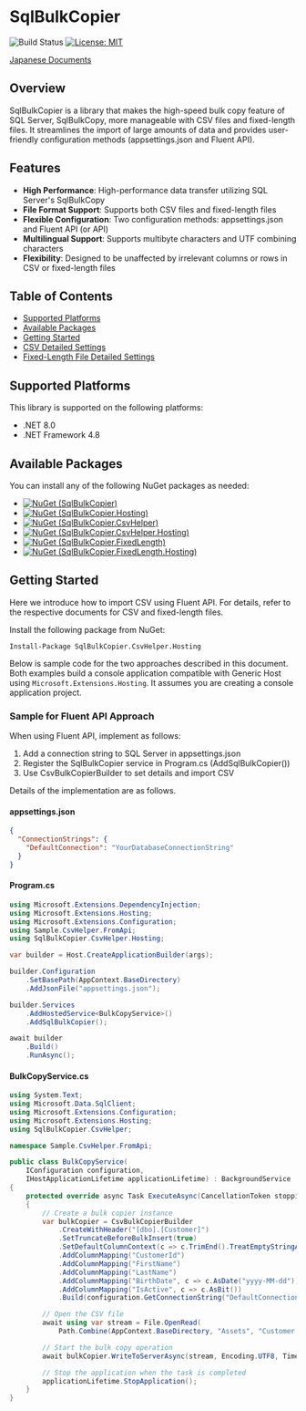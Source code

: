 # SqlBulkCopier

![Build Status](https://github.com/nuitsjp/SqlBulkCopier/actions/workflows/build.yml/badge.svg)
[![License: MIT](https://img.shields.io/badge/License-MIT-yellow.svg)](LICENSE)

[Japanese Documents](README-ja.md)

## Overview
SqlBulkCopier is a library that makes the high-speed bulk copy feature of SQL Server, SqlBulkCopy, more manageable with CSV files and fixed-length files. It streamlines the import of large amounts of data and provides user-friendly configuration methods (appsettings.json and Fluent API).

## Features
- **High Performance**: High-performance data transfer utilizing SQL Server's SqlBulkCopy
- **File Format Support**: Supports both CSV files and fixed-length files
- **Flexible Configuration**: Two configuration methods: appsettings.json and Fluent API (or API)
- **Multilingual Support**: Supports multibyte characters and UTF combining characters
- **Flexibility**: Designed to be unaffected by irrelevant columns or rows in CSV or fixed-length files

## Table of Contents
- [Supported Platforms](#supported-platforms)
- [Available Packages](#available-packages)
- [Getting Started](#getting-started)
- [CSV Detailed Settings](doc/CSV.md)
- [Fixed-Length File Detailed Settings](doc/FixedLength.md)

## Supported Platforms

This library is supported on the following platforms:
- .NET 8.0
- .NET Framework 4.8

## Available Packages
You can install any of the following NuGet packages as needed:

- [![NuGet (SqlBulkCopier)](https://img.shields.io/nuget/v/SqlBulkCopier.svg?label=SqlBulkCopier)](https://www.nuget.org/packages/SqlBulkCopier/)
- [![NuGet (SqlBulkCopier.Hosting)](https://img.shields.io/nuget/v/SqlBulkCopier.Hosting.svg?label=SqlBulkCopier.Hosting)](https://www.nuget.org/packages/SqlBulkCopier.Hosting/)
- [![NuGet (SqlBulkCopier.CsvHelper)](https://img.shields.io/nuget/v/SqlBulkCopier.CsvHelper.svg?label=SqlBulkCopier.CsvHelper)](https://www.nuget.org/packages/SqlBulkCopier.CsvHelper/)
- [![NuGet (SqlBulkCopier.CsvHelper.Hosting)](https://img.shields.io/nuget/v/SqlBulkCopier.CsvHelper.Hosting.svg?label=SqlBulkCopier.CsvHelper.Hosting)](https://www.nuget.org/packages/SqlBulkCopier.CsvHelper.Hosting/)
- [![NuGet (SqlBulkCopier.FixedLength)](https://img.shields.io/nuget/v/SqlBulkCopier.FixedLength.svg?label=SqlBulkCopier.FixedLength)](https://www.nuget.org/packages/SqlBulkCopier.FixedLength/)
- [![NuGet (SqlBulkCopier.FixedLength.Hosting)](https://img.shields.io/nuget/v/SqlBulkCopier.FixedLength.Hosting.svg?label=SqlBulkCopier.FixedLength.Hosting)](https://www.nuget.org/packages/SqlBulkCopier.FixedLength.Hosting/)


## Getting Started

Here we introduce how to import CSV using Fluent API. For details, refer to the respective documents for CSV and fixed-length files.

Install the following package from NuGet:

```
Install-Package SqlBulkCopier.CsvHelper.Hosting
```

Below is sample code for the two approaches described in this document. Both examples build a console application compatible with Generic Host using `Microsoft.Extensions.Hosting`. It assumes you are creating a console application project.

### Sample for Fluent API Approach

When using Fluent API, implement as follows:

1. Add a connection string to SQL Server in appsettings.json
2. Register the SqlBulkCopier service in Program.cs (AddSqlBulkCopier())
3. Use CsvBulkCopierBuilder to set details and import CSV

Details of the implementation are as follows.

#### appsettings.json

```json
{
  "ConnectionStrings": {
    "DefaultConnection": "YourDatabaseConnectionString"
  }
}
```

#### Program.cs

```csharp
using Microsoft.Extensions.DependencyInjection;
using Microsoft.Extensions.Hosting;
using Microsoft.Extensions.Configuration;
using Sample.CsvHelper.FromApi;
using SqlBulkCopier.CsvHelper.Hosting;

var builder = Host.CreateApplicationBuilder(args);

builder.Configuration
    .SetBasePath(AppContext.BaseDirectory)
    .AddJsonFile("appsettings.json");

builder.Services
    .AddHostedService<BulkCopyService>()
    .AddSqlBulkCopier();

await builder
    .Build()
    .RunAsync();
```

#### BulkCopyService.cs

```csharp
using System.Text;
using Microsoft.Data.SqlClient;
using Microsoft.Extensions.Configuration;
using Microsoft.Extensions.Hosting;
using SqlBulkCopier.CsvHelper;

namespace Sample.CsvHelper.FromApi;

public class BulkCopyService(
    IConfiguration configuration,
    IHostApplicationLifetime applicationLifetime) : BackgroundService
{
    protected override async Task ExecuteAsync(CancellationToken stoppingToken)
    {
        // Create a bulk copier instance
        var bulkCopier = CsvBulkCopierBuilder
            .CreateWithHeader("[dbo].[Customer]")
            .SetTruncateBeforeBulkInsert(true)
            .SetDefaultColumnContext(c => c.TrimEnd().TreatEmptyStringAsNull())
            .AddColumnMapping("CustomerId")
            .AddColumnMapping("FirstName")
            .AddColumnMapping("LastName")
            .AddColumnMapping("BirthDate", c => c.AsDate("yyyy-MM-dd"))
            .AddColumnMapping("IsActive", c => c.AsBit())
            .Build(configuration.GetConnectionString("DefaultConnection")!);

        // Open the CSV file
        await using var stream = File.OpenRead(
            Path.Combine(AppContext.BaseDirectory, "Assets", "Customer.csv"));

        // Start the bulk copy operation
        await bulkCopier.WriteToServerAsync(stream, Encoding.UTF8, TimeSpan.FromMinutes(30));

        // Stop the application when the task is completed
        applicationLifetime.StopApplication();
    }
}
```
